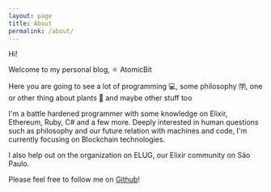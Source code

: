```yaml
---
layout: page
title: About
permalink: /about/
---
```


Hi!

Welcome to my personal blog, ⚛︎ AtomicBit

Here you are going to see a lot of programming 💻, some philosophy ㈻, one or other thing about plants 🌱 and maybe other stuff too

I'm a battle hardened programmer with some knowledge on Elixir, Ethereum, Ruby, C# and a few more. Deeply interested in human questions such as philosophy and our future relation with machines and code, I'm currently focusing on Blockchain technologies.

I also help out on the organization on ELUG, our Elixir community on São Paulo.


Please feel free to follow me on [Github](github.com/lucca65)!
